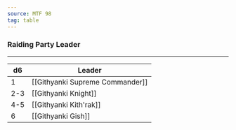 ```yaml
---
source: MTF 98
tag: table
---
```


### Raiding Party Leader
---
|d6|Leader|
|----|------------|
|1|[[Githyanki Supreme Commander]]|
|2-3|[[Githyanki Knight]]|
|4-5|[[Githyanki Kith'rak]]|
|6|[[Githyanki Gish]]|
